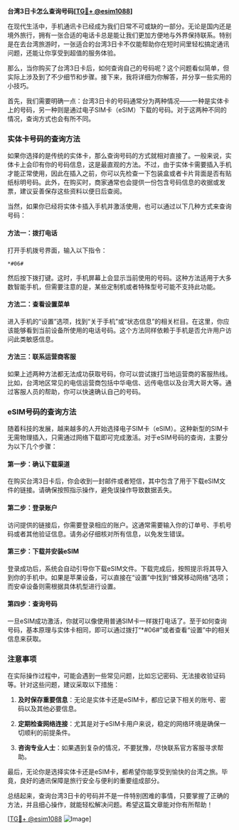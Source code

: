 **台湾3日卡怎么查询号码[[TG💪+ @esim1088](https://t.me/s/esim1088)]**

在现代生活中，手机通讯卡已经成为我们日常不可或缺的一部分。无论是国内还是境外旅行，拥有一张合适的电话卡总是能让我们更加方便地与外界保持联系。特别是在去台湾旅游时，一张适合的台湾3日卡不仅能帮助你在短时间里轻松搞定通讯问题，还能让你享受到超值的服务体验。

那么，当你购买了台湾3日卡后，如何查询自己的号码呢？这个问题看似简单，但实际上涉及到了不少细节和步骤。接下来，我将详细为你解答，并分享一些实用的小技巧。

首先，我们需要明确一点：台湾3日卡的号码通常分为两种情况——一种是实体卡上的号码，另一种则是通过电子SIM卡（eSIM）下载的号码。对于这两种不同的情况，查询方式也会有所不同。

### 实体卡号码的查询方法

如果你选择的是传统的实体卡，那么查询号码的方式就相对直接了。一般来说，实体卡上会印有你的号码信息，这是最直观的方法。不过，由于实体卡需要插入手机才能正常使用，因此在插入之前，你可以先检查一下包装盒或者卡片背面是否有贴纸标明号码。此外，在购买时，商家通常也会提供一份包含号码信息的收据或发票，建议妥善保存这些资料以便日后查阅。

当然，如果你已经将实体卡插入手机并激活使用，也可以通过以下几种方式来查询号码：

#### 方法一：拨打电话
打开手机拨号界面，输入以下指令：
```
*#06#
```
然后按下拨打键。这时，手机屏幕上会显示当前使用的号码。这种方法适用于大多数智能手机，但需要注意的是，某些定制机或者特殊型号可能不支持此功能。

#### 方法二：查看设置菜单
进入手机的“设置”选项，找到“关于手机”或“状态信息”的相关栏目。在这里，你应该能够看到当前设备所使用的电话号码。这个方法同样依赖于手机是否允许用户访问此类敏感信息。

#### 方法三：联系运营商客服
如果上述两种方法都无法成功获取号码，你可以尝试拨打当地运营商的客服热线。比如，台湾地区常见的电信运营商包括中华电信、远传电信以及台湾大哥大等。通过客服人员的帮助，你可以快速确认自己的号码。

### eSIM号码的查询方法

随着科技的发展，越来越多的人开始选择电子SIM卡（eSIM）。这种新型的SIM卡无需物理插入，只需通过网络下载即可完成激活。对于eSIM号码的查询，主要分为以下几个步骤：

#### 第一步：确认下载渠道
在购买台湾3日卡后，你会收到一封邮件或者短信，其中包含了用于下载eSIM文件的链接。请确保按照指示操作，避免误操作导致数据丢失。

#### 第二步：登录账户
访问提供的链接后，你需要登录相应的账户。这通常需要输入你的订单号、手机号码或者其他验证信息。请务必仔细核对所有信息，以免发生错误。

#### 第三步：下载并安装eSIM
登录成功后，系统会自动引导你下载eSIM文件。下载完成后，按照提示将其导入到你的手机中。如果是苹果设备，可以直接在“设置”中找到“蜂窝移动网络”选项；而安卓设备则需根据具体机型进行设置。

#### 第四步：查询号码
一旦eSIM成功激活，你就可以像使用普通SIM卡一样拨打电话了。至于如何查询号码，基本原理与实体卡相同，即可以通过拨打“*#06#”或者查看“设置”中的相关信息来获取。

### 注意事项

在实际操作过程中，可能会遇到一些常见问题，比如忘记密码、无法接收验证码等。针对这些问题，建议采取以下措施：

1. **及时保存重要信息**：无论是实体卡还是eSIM卡，都应记录下相关的账号、密码以及其他必要信息。
   
2. **定期检查网络连接**：尤其是对于eSIM卡用户来说，稳定的网络环境是确保一切顺利的前提条件。

3. **咨询专业人士**：如果遇到复杂的情况，不要犹豫，尽快联系官方客服寻求帮助。

最后，无论你是选择实体卡还是eSIM卡，都希望你能享受到愉快的台湾之旅。毕竟，良好的通讯保障是旅行安全与便利的重要组成部分。

总结起来，查询台湾3日卡的号码并不是一件特别困难的事情，只要掌握了正确的方法，并且细心操作，就能轻松解决问题。希望这篇文章能对你有所帮助！

[[TG💪+ @esim1088](https://t.me/s/esim1088) ![Image](https://i.postimg.cc/4NQfJmqS/Snipaste-2025-05-13-00-14-12.png)]
